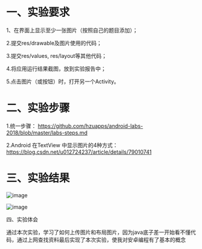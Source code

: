 # 一、实验要求

1、在界面上显示至少一张图片（按照自己的题目添加）；

2.提交res/drawable及图片使用的代码；

3.提交res/values, res/layout等其他代码；

4.将应用运行结果截图，放到实验报告中；

5.点击图片（或按钮）时，打开另一个Activity。
# 二、实验步骤

1.统一步骤：
https://github.com/hzuapps/android-labs-2018/blob/master/labs-steps.md

2.Android 在TextView 中显示图片的4种方式：
https://blog.csdn.net/u012724237/article/details/79010741

# 三、实验结果

![image](https://github.com/13435107864/android-labs-2018/blob/1d499df196b73bec3a266de435e0a3c29ab846f3/soft1614080902107/%E5%AE%9E%E9%AA%8C%E4%B8%89(1).jpg)

![image](https://github.com/13435107864/android-labs-2018/blob/1d499df196b73bec3a266de435e0a3c29ab846f3/soft1614080902107/%E5%AE%9E%E9%AA%8C%E4%B8%89(2).jpg)


四、实验体会


通过本次实验，学习了如何上传图片和布局图片，因为java底子差一开始看不懂代码，通过上网查找资料最后实现了本次实验，使我对安卓编程有了基本的概念
